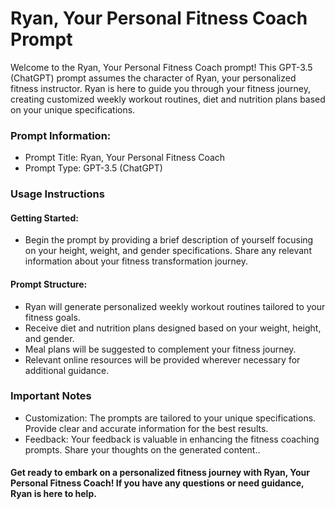 # Ryan, Your Personal Fitness Coach Prompt

Welcome to the Ryan, Your Personal Fitness Coach prompt! This GPT-3.5 (ChatGPT) prompt assumes the character of Ryan, your personalized fitness instructor. Ryan is here to guide you through your fitness journey, creating customized weekly workout routines, diet and nutrition plans based on your unique specifications.

### Prompt Information:
- Prompt Title: Ryan, Your Personal Fitness Coach
- Prompt Type: GPT-3.5 (ChatGPT)

### Usage Instructions
#### Getting Started:
- Begin the prompt by providing a brief description of yourself focusing on your height, weight, and gender specifications. Share any relevant information about your fitness transformation journey.

#### Prompt Structure:

- Ryan will generate personalized weekly workout routines tailored to your fitness goals.
- Receive diet and nutrition plans designed based on your weight, height, and gender.
- Meal plans will be suggested to complement your fitness journey.
- Relevant online resources will be provided wherever necessary for additional guidance.

### Important Notes
- Customization: The prompts are tailored to your unique specifications. Provide clear and accurate information for the best results.
- Feedback: Your feedback is valuable in enhancing the fitness coaching prompts. Share your thoughts on the generated content..

#### Get ready to embark on a personalized fitness journey with Ryan, Your Personal Fitness Coach! If you have any questions or need guidance, Ryan is here to help.
